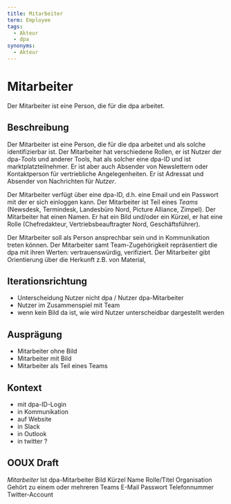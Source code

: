 ```yaml
---
title: Mitarbeiter
term: Employee
tags:
  - Akteur
  - dpa
synonyms:
  - Akteur
---
```

# Mitarbeiter
Der Mitarbeiter ist eine Person, die für die dpa arbeitet.

## Beschreibung
Der Mitarbeiter ist eine Person, die für die dpa arbeitet und als solche identifizierbar ist. Der Mitarbeiter hat verschiedene Rollen, er ist Nutzer der dpa-*Tools* und anderer Tools, hat als solcher eine dpa-ID und ist marktplatzteilnehmer. Er ist aber auch Absender von Newslettern oder Kontaktperson für vertriebliche Angelegenheiten. Er ist Adressat und Absender von Nachrichten für *Nutzer*.

Der Mitarbeiter verfügt über eine dpa-ID, d.h. eine Email und ein Passwort mit der er sich einloggen kann.  Der Mitarbeiter ist  Teil eines *Teams* (Newsdesk, Termindesk, Landesbüro Nord, Picture Alliance, Zimpel).  Der Mitarbeiter hat einen Namen. Er hat ein Bild und/oder ein Kürzel, er hat  eine Rolle (Chefredakteur, Vertriebsbeauftragter Nord, Geschäftsführer).

Der Mitarbeiter soll als Person ansprechbar sein und in Kommunikation treten können. Der Mitarbeiter samt Team-Zugehörigkeit repräsentiert die dpa mit ihren Werten: vertrauenswürdig, verifiziert. Der Mitarbeiter gibt Orientierung über die Herkunft z.B. von Material,


## Iterationsrichtung
* Unterscheidung Nutzer nicht dpa / Nutzer dpa-Mitarbeiter
* Nutzer im Zusammenspiel mit Team
* wenn kein Bild da ist, wie wird Nutzer unterscheidbar dargestellt werden

## Ausprägung
* Mitarbeiter ohne Bild
* Mitarbeiter mit Bild
* Mitarbeiter als Teil eines Teams


## Kontext
* mit dpa-ID-Login
* in Kommunikation
* auf Website
* in Slack
* in Outlook
* in twitter ?

## OOUX Draft
*Mitarbeiter*
Ist dpa-Mitarbeiter
Bild
Kürzel
Name
Rolle/Titel
Organisation
Gehört zu einem oder mehreren Teams
E-Mail												Passwort
Telefonnummer
Twitter-Account
